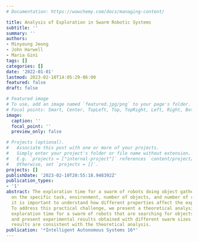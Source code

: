 ```yaml
---
# Documentation: https://wowchemy.com/docs/managing-content/

title: Analysis of Exploration in Swarm Robotic Systems
subtitle: ''
summary: ''
authors:
- Minyoung Jeong
- John Harwell
- Maria Gini
tags: []
categories: []
date: '2022-01-01'
lastmod: 2023-02-10T14:05:29-06:00
featured: false
draft: false

# Featured image
# To use, add an image named `featured.jpg/png` to your page's folder.
# Focal points: Smart, Center, TopLeft, Top, TopRight, Left, Right, BottomLeft, Bottom, BottomRight.
image:
  caption: ''
  focal_point: ''
  preview_only: false

# Projects (optional).
#   Associate this post with one or more of your projects.
#   Simply enter your project's folder or file name without extension.
#   E.g. `projects = ["internal-project"]` references `content/project/deep-learning/index.md`.
#   Otherwise, set `projects = []`.
projects: []
publishDate: '2023-02-10T20:55:18.948392Z'
publication_types:
- '1'
abstract: The exploration time for a swarm of robots doing object gathering depends
  on the specific task, environment, number of objects, and number of robots. Hence,
  it is important to understand how different properties affect the exploration time.
  To address this practical challenge, we present a theoretical analysis of the expected
  exploration time for a swarm of robots that are searching for objects in an arena
  and present experimental results obtained with different swarm sizes. The experimental
  results are consistent with the theoretical analysis.
publication: '*Intelligent Autonomous Systems 16*'
---
```

